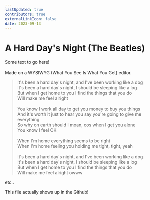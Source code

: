 ```yaml
---
lastUpdated: true
contributors: true
externalLinkIcon: false
date: 2023-09-13
---
```

# A Hard Day's Night (The Beatles)

Some text to go here!\
\
Made on a WYSIWYG (What You See Is What You Get) editor.

> It's been a hard day's night, and I've been working like a dog\
> It's been a hard day's night, I should be sleeping like a log\
> But when I get home to you I find the things that you do\
> Will make me feel alright\
> \
> You know I work all day to get you money to buy you things\
> And it's worth it just to hear you say you're going to give me everything\
> So why on earth should I moan, cos when I get you alone\
> You know I feel OK\
> \
> When I'm home everything seems to be right\
> When I'm home feeling you holding me tight, tight, yeah\
> \
> It's been a hard day's night, and I've been working like a dog\
> It's been a hard day's night, I should be sleeping like a log\
> But when I get home to you I find the things that you do\
> Will make me feel alright owww

etc..

This file actually shows up in the Github!